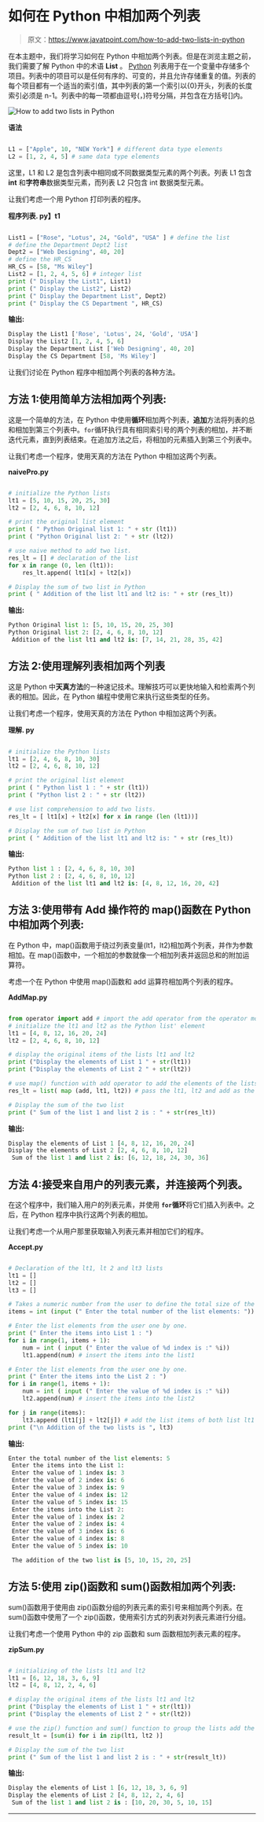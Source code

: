 # 如何在 Python 中相加两个列表

> 原文：<https://www.javatpoint.com/how-to-add-two-lists-in-python>

在本主题中，我们将学习如何在 Python 中相加两个列表。但是在浏览主题之前，我们需要了解 Python 中的术语 **List** 。 [Python](https://www.javatpoint.com/python-tutorial) 列表用于在一个变量中存储多个项目。列表中的项目可以是任何有序的、可变的，并且允许存储重复的值。列表的每个项目都有一个适当的索引值，其中列表的第一个索引以{0}开头，列表的长度索引必须是 n-1。列表中的每一项都由逗号(，)符号分隔，并包含在方括号[]内。

![How to add two lists in Python](img/ad6272032479487fc914eda30146b946.png)

**语法**

```py

L1 = ["Apple", 10, "NEW York"] # different data type elements
L2 = [1, 2, 4, 5] # same data type elements

```

这里，L1 和 L2 是包含列表中相同或不同数据类型元素的两个列表。列表 L1 包含 **int** 和**字符串**数据类型元素，而列表 L2 只包含 int 数据类型元素。

让我们考虑一个用 Python 打印列表的程序。

**程序列表. py】t1**

```py

List1 = ["Rose", "Lotus", 24, "Gold", "USA" ] # define the list
# define the Department Dept2 list
Dept2 = ["Web Designing", 40, 20]
# define the HR_CS
HR_CS = [58, "Ms Wiley"]
List2 = [1, 2, 4, 5, 6] # integer list
print (" Display the List1", List1)
print (" Display the List2", List2)
print (" Display the Department List", Dept2)
print (" Display the CS Department ", HR_CS)

```

**输出:**

```py
Display the List1 ['Rose', 'Lotus', 24, 'Gold', 'USA']
Display the List2 [1, 2, 4, 5, 6]
Display the Department List ['Web Designing', 40, 20]
Display the CS Department [58, 'Ms Wiley']

```

让我们讨论在 Python 程序中相加两个列表的各种方法。

## 方法 1:使用简单方法相加两个列表:

这是一个简单的方法，在 Python 中使用**循环**相加两个列表，**追加**方法将列表的总和相加到第三个列表中。`for`循环执行具有相同索引号的两个列表的相加，并不断迭代元素，直到列表结束。在追加方法之后，将相加的元素插入到第三个列表中。

让我们考虑一个程序，使用天真的方法在 Python 中相加这两个列表。

**naivePro.py**

```py

# initialize the Python lists
lt1 = [5, 10, 15, 20, 25, 30]
lt2 = [2, 4, 6, 8, 10, 12]

# print the original list element
print ( " Python Original list 1: " + str (lt1))
print ( "Python Original list 2: " + str (lt2))

# use naive method to add two list.
res_lt = [] # declaration of the list
for x in range (0, len (lt1)):
    res_lt.append( lt1[x] + lt2[x])

# Display the sum of two list in Python
print ( " Addition of the list lt1 and lt2 is: " + str (res_lt))

```

**输出:**

```py
Python Original list 1: [5, 10, 15, 20, 25, 30]
Python Original list 2: [2, 4, 6, 8, 10, 12]
 Addition of the list lt1 and lt2 is: [7, 14, 21, 28, 35, 42]

```

## 方法 2:使用理解列表相加两个列表

这是 Python 中**天真方法**的一种速记技术。理解技巧可以更快地输入和检索两个列表的相加。因此，在 Python 编程中使用它来执行这些类型的任务。

让我们考虑一个程序，使用天真的方法在 Python 中相加这两个列表。

**理解. py**

```py

# initialize the Python lists
lt1 = [2, 4, 6, 8, 10, 30]
lt2 = [2, 4, 6, 8, 10, 12]

# print the original list element
print ( " Python list 1 : " + str (lt1))
print ( "Python list 2 : " + str (lt2))

# use list comprehension to add two lists.
res_lt = [ lt1[x] + lt2[x] for x in range (len (lt1))]

# Display the sum of two list in Python
print ( " Addition of the list lt1 and lt2 is: " + str (res_lt))    

```

**输出:**

```py
Python list 1 : [2, 4, 6, 8, 10, 30]
Python list 2 : [2, 4, 6, 8, 10, 12]
 Addition of the list lt1 and lt2 is: [4, 8, 12, 16, 20, 42]

```

## 方法 3:使用带有 Add 操作符的 map()函数在 Python 中相加两个列表:

在 Python 中，map()函数用于绕过列表变量(lt1，lt2)相加两个列表，并作为参数相加。在 map()函数中，一个相加的参数就像一个相加列表并返回总和的附加运算符。

考虑一个在 Python 中使用 map()函数和 add 运算符相加两个列表的程序。

**AddMap.py**

```py

from operator import add # import the add operator from the operator module
# initialize the lt1 and lt2 as the Python list' element
lt1 = [4, 8, 12, 16, 20, 24]
lt2 = [2, 4, 6, 8, 10, 12]

# display the original items of the lists lt1 and lt2
print ("Display the elements of List 1 " + str(lt1))
print ("Display the elements of List 2 " + str(lt2))

# use map() function with add operator to add the elements of the lists lt1 and lt2
res_lt = list( map (add, lt1, lt2)) # pass the lt1, lt2 and add as the parameters

# Display the sum of the two list
print (" Sum of the list 1 and list 2 is : " + str(res_lt))

```

**输出:**

```py
Display the elements of List 1 [4, 8, 12, 16, 20, 24]
Display the elements of List 2 [2, 4, 6, 8, 10, 12]
 Sum of the list 1 and list 2 is: [6, 12, 18, 24, 30, 36]

```

## 方法 4:接受来自用户的列表元素，并连接两个列表。

在这个程序中，我们输入用户的列表元素，并使用 **`for`循环**将它们插入列表中。之后，在 Python 程序中执行这两个列表的相加。

让我们考虑一个从用户那里获取输入列表元素并相加它们的程序。

**Accept.py**

```py

# Declaration of the lt1, lt 2 and lt3 lists
lt1 = []
lt2 = []
lt3 = []

# Takes a numeric number from the user to define the total size of the list
items = int (input (" Enter the total number of the list elements: "))

# Enter the list elements from the user one by one.
print (" Enter the items into List 1 : ")
for i in range(1, items + 1):
    num = int ( input (" Enter the value of %d index is :" %i))
    lt1.append(num) # insert the items into the list1

# Enter the list elements from the user one by one.
print (" Enter the items into the List 2 : ")
for i in range(1, items + 1):
    num = int ( input (" Enter the value of %d index is :" %i))
    lt2.append(num) # insert the items into the list2

for j in range(items):
    lt3.append (lt1[j] + lt2[j]) # add the list items of both list lt1 and lt2 into the lt3   
print ("\n Addition of the two lists is ", lt3)

```

**输出:**

```py
Enter the total number of the list elements: 5
 Enter the items into the List 1:
 Enter the value of 1 index is: 3
 Enter the value of 2 index is: 6
 Enter the value of 3 index is: 9
 Enter the value of 4 index is: 12
 Enter the value of 5 index is: 15
 Enter the items into the List 2:
 Enter the value of 1 index is: 2
 Enter the value of 2 index is: 4
 Enter the value of 3 index is: 6
 Enter the value of 4 index is: 8
 Enter the value of 5 index is: 10

 The addition of the two list is [5, 10, 15, 20, 25]

```

## 方法 5:使用 zip()函数和 sum()函数相加两个列表:

sum()函数用于使用由 zip()函数分组的列表元素的索引号来相加两个列表。在 sum()函数中使用了一个 zip()函数，使用索引方式的列表对列表元素进行分组。

让我们考虑一个使用 Python 中的 zip 函数和 sum 函数相加列表元素的程序。

**zipSum.py**

```py

# initializing of the lists lt1 and lt2
lt1 = [6, 12, 18, 3, 6, 9]
lt2 = [4, 8, 12, 2, 4, 6]

# display the original items of the lists lt1 and lt2
print ("Display the elements of List 1 " + str(lt1))
print ("Display the elements of List 2 " + str(lt2))

# use the zip() function and sum() function to group the lists add the lists' lt1 and lt2 with index #wise. 
result_lt = [sum(i) for i in zip(lt1, lt2 )]

# Display the sum of the two list
print (" Sum of the list 1 and list 2 is : " + str(result_lt))

```

**输出:**

```py
Display the elements of List 1 [6, 12, 18, 3, 6, 9]
Display the elements of List 2 [4, 8, 12, 2, 4, 6]
 Sum of the list 1 and list 2 is : [10, 20, 30, 5, 10, 15]

```

* * *